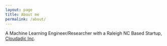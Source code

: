 ```yaml
---
layout: page
title: About me
permalink: /about/
---
```


A Machine Learning Engineer/Researcher with a Raleigh NC Based Startup, [Cloudadic Inc](https://www.cloudadic.com/).


